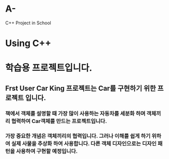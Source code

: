 # A-
C++ Project in School
<h1>Using C++</h1>
<h1>학습용 프로젝트입니다.</h1><h2>Frst User Car King 프로젝트는 Car를 구현하기 위한 프로젝트 입니다.</h2>
<h3>책에서 객체를 설명할 때 가장 많이 사용하는 자동차를 세분화 하며 객체끼리 협력하여 Car객체를 만드는 프로젝트입니다.</h3>
<h3>가장 중요한 개념은 객체끼리의 협력입니다. 그러나 이해를 쉽게 하기 위하여 실제 사물을 추상화 하여 사용합니다. 다른 객체 디자인으로는 디자인 패턴을 사용하여 구현할 예정입니다.</h3>